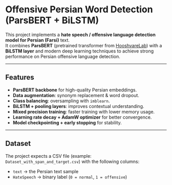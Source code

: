 # Offensive Persian Word Detection (ParsBERT + BiLSTM)

This project implements a **hate speech / offensive language detection model for Persian (Farsi)** text.  
It combines **ParsBERT** (pretrained transformer from [HooshvareLab](https://huggingface.co/HooshvareLab/bert-base-parsbert-uncased)) with a **BiLSTM layer** and modern deep learning techniques to achieve strong performance on Persian offensive language detection.

---

##  Features
-  **ParsBERT backbone** for high-quality Persian embeddings.  
-  **Data augmentation**: synonym replacement & word dropout.  
-  **Class balancing**: oversampling with `imblearn`.  
-  **BiLSTM + pooling layers**: improves contextual understanding.  
-  **Mixed precision training**: faster training with lower memory usage.  
-  **Learning rate decay + AdamW optimizer** for better convergence.  
-  **Model checkpointing + early stopping** for stability.  

---

## Dataset
The project expects a CSV file (example: `Dataset_with_span_and_target.csv`) with the following columns:

- `text` → the Persian text sample  
- `HateSpeech` → binary label (`0 = normal`, `1 = offensive`)  
